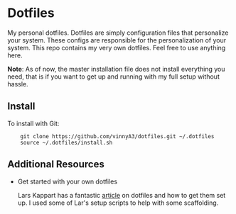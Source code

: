 # Dotfiles

My personal dotfiles.  Dotfiles are simply configuration files that personalize
your system.  These configs are responsible for the personalization of your
system.  This
repo contains my very own dotfiles.  Feel free to use anything here.

**Note**:  As of now, the master installation file does not install everything
you need, that is if you want to get up and running with my full setup without
hassle.


## Install

To install with Git:

```
    git clone https://github.com/vinnyA3/dotfiles.git ~/.dotfiles
    source ~/.dotfiles/install.sh
```

## Additional Resources

* Get started with your own dotfiles 

    Lars Kappart has a fantastic [article](https://medium.com/@webprolific/getting-started-with-dotfiles-43c3602fd789) on dotfiles and how to get them set up. I
    used some of Lar's setup scripts to help with some
    scaffolding. 

